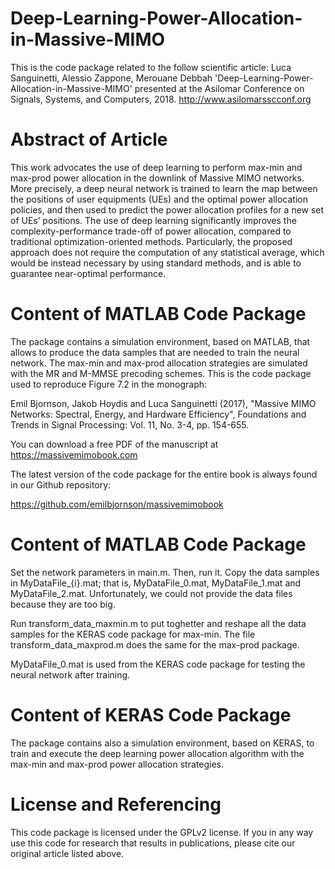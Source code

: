 # Deep-Learning-Power-Allocation-in-Massive-MIMO

This is the code package related to the follow scientific article:
Luca Sanguinetti, Alessio Zappone, Merouane Debbah 'Deep-Learning-Power-Allocation-in-Massive-MIMO' presented at the Asilomar Conference on Signals, Systems, and Computers, 2018. http://www.asilomarsscconf.org

 
# Abstract of Article

This work advocates the use of deep learning to perform max-min and max-prod power allocation in the downlink of Massive MIMO networks. More precisely, a deep neural network is trained to learn the map between the positions of user equipments (UEs) and the optimal power allocation policies, and then used to predict the power allocation profiles for a new set of UEs’ positions. The use of deep learning significantly improves the complexity-performance trade-off of power allocation, compared to traditional optimization-oriented methods. Particularly, the proposed approach does not require the computation of any statistical average, which would be instead necessary by using standard methods, and is able to guarantee near-optimal performance.

# Content of MATLAB Code Package

The package contains a simulation environment, based on MATLAB, that allows to produce the data samples that are needed to train the neural network. The max-min and max-prod allocation strategies are simulated with the MR and M-MMSE precoding schemes. This is the code package used to reproduce Figure 7.2 in the monograph:

Emil Bjornson, Jakob Hoydis and Luca Sanguinetti (2017), "Massive MIMO Networks: Spectral, Energy, and Hardware Efficiency", Foundations and Trends in Signal Processing: Vol. 11, No. 3-4, pp. 154-655. 

You can download a free PDF of the manuscript at https://massivemimobook.com 

The latest version of the code package for the entire book is always found in our Github repository:

https://github.com/emilbjornson/massivemimobook

# Content of MATLAB Code Package

Set the network parameters in main.m. Then, run it. Copy the data samples in MyDataFile_{i}.mat; that is, MyDataFile_0.mat, MyDataFile_1.mat and MyDataFile_2.mat. Unfortunately, we could not provide the data files because they are too big. 

Run transform_data_maxmin.m to put toghetter and reshape all the data samples for the KERAS code package for max-min. The file transform_data_maxprod.m does the same for the max-prod package. 

MyDataFile_0.mat is used from the KERAS code package for testing the neural network after training.
 
# Content of KERAS Code Package

The package contains also a simulation environment, based on KERAS, to train and execute the deep learning power allocation algorithm with the max-min and max-prod power allocation strategies.

# License and Referencing

This code package is licensed under the GPLv2 license. If you in any way use this code for research that results in publications, please cite our original article listed above.
